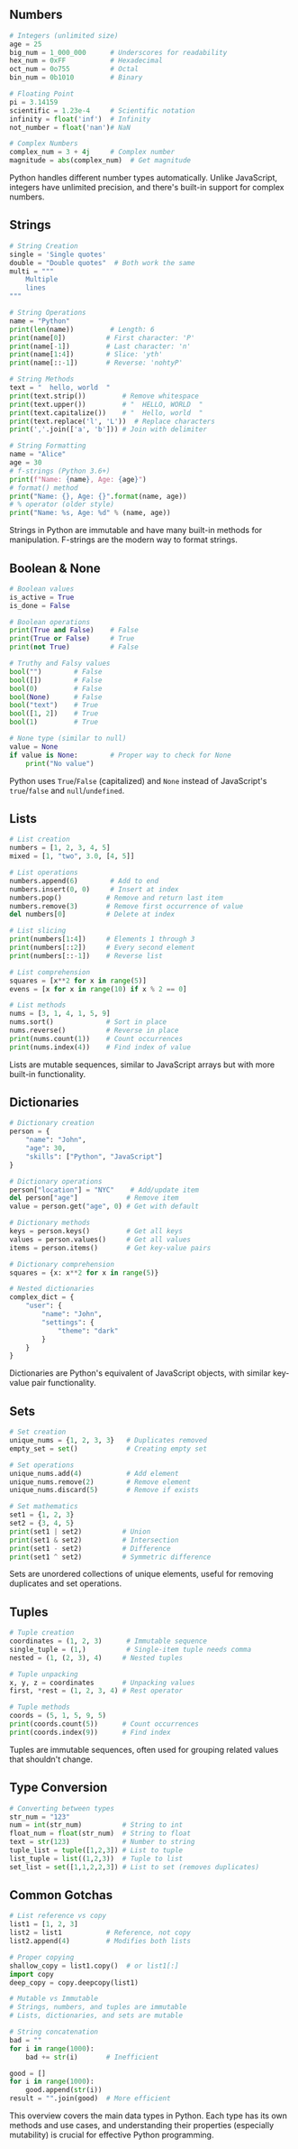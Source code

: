 ## Numbers
```python
# Integers (unlimited size)
age = 25
big_num = 1_000_000      # Underscores for readability
hex_num = 0xFF           # Hexadecimal
oct_num = 0o755          # Octal
bin_num = 0b1010         # Binary

# Floating Point
pi = 3.14159
scientific = 1.23e-4     # Scientific notation
infinity = float('inf')  # Infinity
not_number = float('nan')# NaN

# Complex Numbers
complex_num = 3 + 4j     # Complex number
magnitude = abs(complex_num)  # Get magnitude
```
Python handles different number types automatically. Unlike JavaScript, integers have unlimited precision, and there's built-in support for complex numbers.

## Strings
```python
# String Creation
single = 'Single quotes'
double = "Double quotes"  # Both work the same
multi = """
    Multiple
    lines
"""

# String Operations
name = "Python"
print(len(name))         # Length: 6
print(name[0])          # First character: 'P'
print(name[-1])         # Last character: 'n'
print(name[1:4])        # Slice: 'yth'
print(name[::-1])       # Reverse: 'nohtyP'

# String Methods
text = "  hello, world  "
print(text.strip())         # Remove whitespace
print(text.upper())         # "  HELLO, WORLD  "
print(text.capitalize())    # "  Hello, world  "
print(text.replace('l', 'L'))  # Replace characters
print(','.join(['a', 'b'])) # Join with delimiter

# String Formatting
name = "Alice"
age = 30
# f-strings (Python 3.6+)
print(f"Name: {name}, Age: {age}")
# format() method
print("Name: {}, Age: {}".format(name, age))
# % operator (older style)
print("Name: %s, Age: %d" % (name, age))
```
Strings in Python are immutable and have many built-in methods for manipulation. F-strings are the modern way to format strings.

## Boolean & None
```python
# Boolean values
is_active = True
is_done = False

# Boolean operations
print(True and False)    # False
print(True or False)     # True
print(not True)          # False

# Truthy and Falsy values
bool("")        # False
bool([])        # False
bool(0)         # False
bool(None)      # False
bool("text")    # True
bool([1, 2])    # True
bool(1)         # True

# None type (similar to null)
value = None
if value is None:        # Proper way to check for None
    print("No value")
```
Python uses `True`/`False` (capitalized) and `None` instead of JavaScript's `true`/`false` and `null`/`undefined`.

## Lists
```python
# List creation
numbers = [1, 2, 3, 4, 5]
mixed = [1, "two", 3.0, [4, 5]]

# List operations
numbers.append(6)        # Add to end
numbers.insert(0, 0)     # Insert at index
numbers.pop()           # Remove and return last item
numbers.remove(3)       # Remove first occurrence of value
del numbers[0]          # Delete at index

# List slicing
print(numbers[1:4])     # Elements 1 through 3
print(numbers[::2])     # Every second element
print(numbers[::-1])    # Reverse list

# List comprehension
squares = [x**2 for x in range(5)]
evens = [x for x in range(10) if x % 2 == 0]

# List methods
nums = [3, 1, 4, 1, 5, 9]
nums.sort()             # Sort in place
nums.reverse()          # Reverse in place
print(nums.count(1))    # Count occurrences
print(nums.index(4))    # Find index of value
```
Lists are mutable sequences, similar to JavaScript arrays but with more built-in functionality.

## Dictionaries
```python
# Dictionary creation
person = {
    "name": "John",
    "age": 30,
    "skills": ["Python", "JavaScript"]
}

# Dictionary operations
person["location"] = "NYC"    # Add/update item
del person["age"]            # Remove item
value = person.get("age", 0) # Get with default

# Dictionary methods
keys = person.keys()         # Get all keys
values = person.values()     # Get all values
items = person.items()       # Get key-value pairs

# Dictionary comprehension
squares = {x: x**2 for x in range(5)}

# Nested dictionaries
complex_dict = {
    "user": {
        "name": "John",
        "settings": {
            "theme": "dark"
        }
    }
}
```
Dictionaries are Python's equivalent of JavaScript objects, with similar key-value pair functionality.

## Sets
```python
# Set creation
unique_nums = {1, 2, 3, 3}   # Duplicates removed
empty_set = set()            # Creating empty set

# Set operations
unique_nums.add(4)           # Add element
unique_nums.remove(2)        # Remove element
unique_nums.discard(5)       # Remove if exists

# Set mathematics
set1 = {1, 2, 3}
set2 = {3, 4, 5}
print(set1 | set2)          # Union
print(set1 & set2)          # Intersection
print(set1 - set2)          # Difference
print(set1 ^ set2)          # Symmetric difference
```
Sets are unordered collections of unique elements, useful for removing duplicates and set operations.

## Tuples
```python
# Tuple creation
coordinates = (1, 2, 3)      # Immutable sequence
single_tuple = (1,)          # Single-item tuple needs comma
nested = (1, (2, 3), 4)     # Nested tuples

# Tuple unpacking
x, y, z = coordinates       # Unpacking values
first, *rest = (1, 2, 3, 4) # Rest operator

# Tuple methods
coords = (5, 1, 5, 9, 5)
print(coords.count(5))      # Count occurrences
print(coords.index(9))      # Find index
```
Tuples are immutable sequences, often used for grouping related values that shouldn't change.

## Type Conversion
```python
# Converting between types
str_num = "123"
num = int(str_num)          # String to int
float_num = float(str_num)  # String to float
text = str(123)             # Number to string
tuple_list = tuple([1,2,3]) # List to tuple
list_tuple = list((1,2,3))  # Tuple to list
set_list = set([1,1,2,2,3]) # List to set (removes duplicates)
```

## Common Gotchas
```python
# List reference vs copy
list1 = [1, 2, 3]
list2 = list1           # Reference, not copy
list2.append(4)         # Modifies both lists

# Proper copying
shallow_copy = list1.copy()  # or list1[:]
import copy
deep_copy = copy.deepcopy(list1)

# Mutable vs Immutable
# Strings, numbers, and tuples are immutable
# Lists, dictionaries, and sets are mutable

# String concatenation
bad = ""
for i in range(1000):
    bad += str(i)       # Inefficient

good = []
for i in range(1000):
    good.append(str(i))
result = "".join(good)  # More efficient
```

This overview covers the main data types in Python. Each type has its own methods and use cases, and understanding their properties (especially mutability) is crucial for effective Python programming.